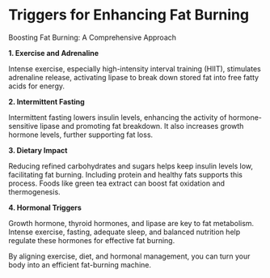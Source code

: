 # Triggers for Enhancing Fat Burning

Boosting Fat Burning: A Comprehensive Approach

**1\. Exercise and Adrenaline**

Intense exercise, especially high-intensity interval training (HIIT), stimulates adrenaline release, activating lipase to break down stored fat into free fatty acids for energy.

**2\. Intermittent Fasting**

Intermittent fasting lowers insulin levels, enhancing the activity of hormone-sensitive lipase and promoting fat breakdown. It also increases growth hormone levels, further supporting fat loss.

**3\. Dietary Impact**

Reducing refined carbohydrates and sugars helps keep insulin levels low, facilitating fat burning. Including protein and healthy fats supports this process. Foods like green tea extract can boost fat oxidation and thermogenesis.

**4\. Hormonal Triggers**

Growth hormone, thyroid hormones, and lipase are key to fat metabolism. Intense exercise, fasting, adequate sleep, and balanced nutrition help regulate these hormones for effective fat burning.

By aligning exercise, diet, and hormonal management, you can turn your body into an efficient fat-burning machine.